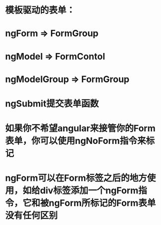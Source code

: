 # 模板驱动的表单：
# ngForm	=>	FormGroup
# ngModel	=>	FormContol
# ngModelGroup	=>	FormGroup
# ngSubmit提交表单函数
# 如果你不希望angular来接管你的Form表单，你可以使用ngNoForm指令来标记
# ngForm可以在Form标签之后的地方使用，如给div标签添加一个ngForm指令，它和被ngForm所标记的Form表单没有任何区别
